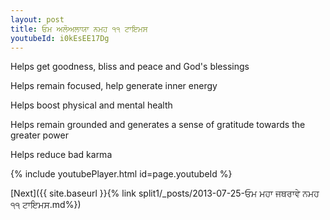 ```yaml
---
layout: post
title: ਓਮ ਅਲੋਅਲਾਯਾ ਨਮਹ ੧੧ ਟਾਇਮਸ
youtubeId: i0kEsEE17Dg
---
```

 
 
Helps get goodness, bliss and peace and God's blessings
 
Helps remain focused, help generate inner energy 
 
Helps boost physical and mental health 
 
Helps remain grounded and generates a sense of gratitude towards the greater power 
 
Helps reduce bad karma
 
 
 
 


{% include youtubePlayer.html id=page.youtubeId %}
 
[Next]({{ site.baseurl }}{% link  split1/_posts/2013-07-25-ਓਮ ਮਹਾ ਜਥਰਾਵੇ ਨਮਹ ੧੧ ਟਾਇਮਸ.md%})
 

